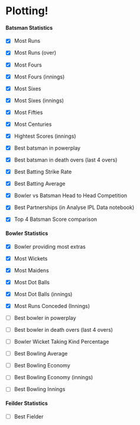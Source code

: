 # Plotting! 


#### Batsman Statistics
- [x] Most Runs 
- [x] Most Runs (over)
- [x] Most Fours
- [x] Most Fours (innings)
- [x] Most Sixes
- [x] Most Sixes (innings)
- [x] Most Fifties 
- [x] Most Centuries 
- [x] Hightest Scores (innings)
- [x] Best batsman in powerplay
- [x] Best batsman in death overs (last 4 overs)
- [x] Best Batting Strike Rate
- [x] Best Batting Average
- [x] Bowler vs Batsman Head to Head Competition
- [x] Best Partnerships (in Analyse IPL Data notebook)
- [x] Top 4 Batsman Score comparison 


#### Bowler Statistics
- [x] Bowler providing most extras
- [x] Most Wickets
- [x] Most Maidens
- [x] Most Dot Balls
- [x] Most Dot Balls (innings)
- [x] Most Runs Conceded (Innings)
- [ ] Best bowler in powerplay
- [ ] Best bowler in death overs (last 4 overs)
- [ ] Bowler Wicket Taking Kind Percentage
- [ ] Best Bowling Average
- [ ] Best Bowling Economy 
- [ ] Best Bowling Economy (innings)
- [ ] Best Bowling Innings 


#### Feilder Statistics
- [ ] Best Fielder 
